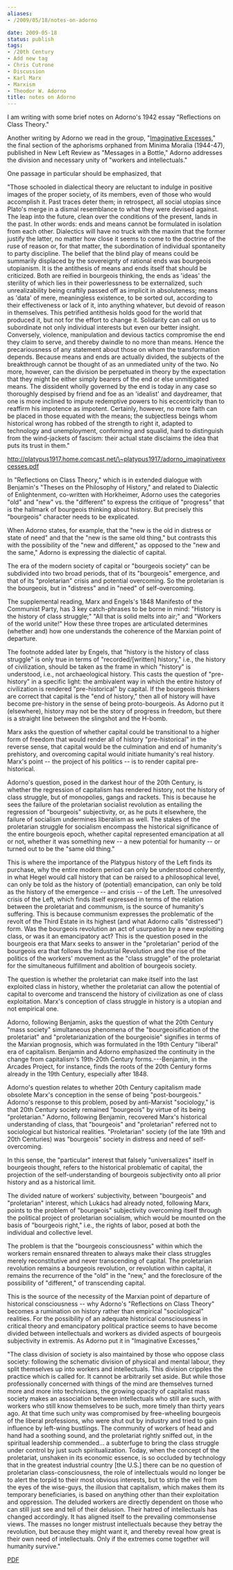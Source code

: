 ```yaml
---
aliases:
- /2009/05/18/notes-on-adorno

date: 2009-05-18
status: publish
tags:
- /20th Century
- Add new tag
- Chris Cutrone
- Discussion
- Karl Marx
- Marxism
- Theodor W. Adorno
title: notes on Adorno
---
```


I am writing with some brief notes on Adorno's 1942 essay "Reflections on Class Theory."

Another writing by Adorno we read in the group, "[Imaginative Excesses](/file/readings/adorno_imaginativeexcesses.pdf)," the final section of the aphorisms orphaned from Minima Moralia (1944-47), published in New Left Review as "Messages in a Bottle," Adorno addresses the division and necessary unity of "workers and intellectuals."



One passage in particular should be emphasized, that

"Those schooled in dialectical theory are reluctant to indulge in positive images of the proper society, of its members, even of those who would accomplish it. Past traces deter them; in retrospect, all social utopias since Plato's merge in a dismal resemblance to what they were devised against. The leap into the future, clean over the conditions of the present, lands in the past. In other words: ends and means cannot be formulated in isolation from each other. Dialectics will have no truck with the maxim that the former justify the latter, no matter how close it seems to come to the doctrine of the ruse of reason or, for that matter, the subordination of individual spontaneity to party discipline. The belief that the blind play of means could be summarily displaced by the sovereignty of rational ends was bourgeois utopianism. It is the antithesis of means and ends itself that should be criticized. Both are reified in bourgeois thinking, the ends as 'ideas' the sterility of which lies in their powerlessness to be externalized, such unrealizability being craftily passed off as implicit in absoluteness; means as 'data' of mere, meaningless existence, to be sorted out, according to their effectiveness or lack of it, into anything whatever, but devoid of reason in themselves. This petrified antithesis holds good for the world that produced it, but not for the effort to change it. Solidarity can call on us to subordinate not only individual interests but even our better insight. Conversely, violence, manipulation and devious tactics compromise the end they claim to serve, and thereby dwindle to no more than means. Hence the precariousness of any statement about those on whom the transformation depends. Because means and ends are actually divided, the subjects of the breakthrough cannot be thought of as an unmediated unity of the two. No more, however, can the division be perpetuated in theory by the expectation that they might be either simply bearers of the end or else unmitigated means. The dissident wholly governed by the end is today in any case so thoroughly despised by friend and foe as an 'idealist' and daydreamer, that one is more inclined to impute redemptive powers to his eccentricity than to reaffirm his impotence as impotent. Certainly, however, no more faith can be placed in those equated with the means; the subjectless beings whom historical wrong has robbed of the strength to right it, adapted to technology and unemployment, conforming and squalid, hard to distinguish from the wind-jackets of fascism: their actual state disclaims the idea that puts its trust in them."

http://platypus1917.home.comcast.net/\~platypus1917/adorno_imaginativeexcesses.pdf

In "Reflections on Class Theory," which is in extended dialogue with Benjamin's "Theses on the Philosophy of History," and related to Dialectic of Enlightenment, co-written with Horkheimer, Adorno uses the categories "old" and "new" vs. the "different" to express the critique of "progress" that is the hallmark of bourgeois thinking about history. But precisely this "bourgeois" character needs to be explicated.

When Adorno states, for example, that the "new is the old in distress or state of need" and that the "new is the same old thing," but contrasts this with the possibility of the "new and different," as opposed to the "new and the same," Adorno is expressing the dialectic of capital.

The era of the modern society of capital or "bourgeois society" can be subdivided into two broad periods, that of its "bourgeois" emergence, and that of its "proletarian" crisis and potential overcoming. So the proletarian is the bourgeois, but in "distress" and in "need" of self-overcoming.

The supplemental reading, Marx and Engels's 1848 Manifesto of the Communist Party, has 3 key catch-phrases to be borne in mind: "History is the history of class struggle;" "All that is solid melts into air;" and "Workers of the world unite!" How these three tropes are articulated determines (whether and) how one understands the coherence of the Marxian point of departure.

The footnote added later by Engels, that "history is the history of class struggle" is only true in terms of "recorded/[written] history," i.e., the history of civilization, should be taken as the frame in which "history" is understood, i.e., not archaeological history. This casts the question of "pre-history" in a specific light: the ambivalent way in which the entire history of civilization is rendered "pre-historical" by capital. If the bourgeois thinkers are correct that capital is the "end of history," then all of history will have become pre-history in the sense of being proto-bourgeois. As Adorno put it (elsewhere), history may not be the story of progress in freedom, but there is a straight line between the slingshot and the H-bomb.

Marx asks the question of whether capital could be transitional to a higher form of freedom that would render all of history "pre-historical" in the reverse sense, that capital would be the culmination and end of humanity's prehistory, and overcoming capital would initiate humanity's real history. Marx's point -- the project of his politics -- is to render capital pre-historical.

Adorno's question, posed in the darkest hour of the 20th Century, is whether the regression of capitalism has rendered history, not the history of class struggle, but of monopolies, gangs and rackets. This is because he sees the failure of the proletarian socialist revolution as entailing the regression of "bourgeois" subjectivity, or, as he puts it elsewhere, the failure of socialism undermines liberalism as well. The stakes of the proletarian struggle for socialism encompass the historical significance of the entire bourgeois epoch, whether capital represented emancipation at all or not, whether it was something new -- a new potential for humanity -- or turned out to be the "same old thing."

This is where the importance of the Platypus history of the Left finds its purchase, why the entire modern period can only be understood coherently, in what Hegel would call history that can be raised to a philosophical level, can only be told as the history of (potential) emancipation, can only be told as the history of the emergence -- and crisis -- of the Left. The unresolved crisis of the Left, which finds itself expressed in terms of the relation between the proletariat and communism, is the source of humanity's suffering. This is because communism expresses the problematic of the revolt of the Third Estate in its highest (and what Adorno calls "distressed") form. Was the bourgeois revolution an act of usurpation by a new exploiting class, or was it an emancipatory act? This is the question posed in the bourgeois era that Marx seeks to answer in the "proletarian" period of the bourgeois era that follows the Industrial Revolution and the rise of the politics of the workers' movement as the "class struggle" of the proletariat for the simultaneous fulfillment and abolition of bourgeois society.

The question is whether the proletariat can make itself into the last exploited class in history, whether the proletariat can allow the potential of capital to overcome and transcend the history of civilization as one of class exploitation. Marx's conception of class struggle in history is a utopian and not empirical one.

Adorno, following Benjamin, asks the question of what the 20th Century "mass society" simultaneous phenomena of the "bourgeoisification of the proletariat" and "proletarianization of the bourgeoisie" signifies in terms of the Marxian prognosis, which was formulated in the 19th Century "liberal" era of capitalism. Benjamin and Adorno emphasized the continuity in the change from capitalism's 19th-20th Century forms.---Benjamin, in the Arcades Project, for instance, finds the roots of the 20th Century forms already in the 19th Century, especially after 1848.

Adorno's question relates to whether 20th Century capitalism made obsolete Marx's conception in the sense of being "post-bourgeois." Adorno's response to this problem, posed by anti-Marxist "sociology," is that 20th Century society remained "bourgeois" by virtue of its being "proletarian." Adorno, following Benjamin, recovered Marx's historical understanding of class, that "bourgeois" and "proletarian" referred not to sociological but historical realities. "Proletarian" society (of the late 19th and 20th Centuries) was "bourgeois" society in distress and need of self-overcoming.

In this sense, the "particular" interest that falsely "universalizes" itself in bourgeois thought, refers to the historical problematic of capital, the projection of the self-understanding of bourgeois subjectivity onto all prior history and as a historical limit.

The divided nature of workers' subjectivity, between "bourgeois" and "proletarian" interest, which Lukács had already noted, following Marx, points to the problem of "bourgeois" subjectivity overcoming itself through the political project of proletarian socialism, which would be mounted on the basis of "bourgeois right," i.e., the rights of labor, posed at both the individual and collective level.

The problem is that the "bourgeois consciousness" within which the workers remain ensnared threaten to always make their class struggles merely reconstitutive and never transcending of capital. The proletarian revolution remains a bourgeois revolution, or revolution within capital, it remains the recurrence of the "old" in the "new," and the foreclosure of the possibility of "different," of transcending capital.

This is the source of the necessity of the Marxian point of departure of historical consciousness -- why Adorno's "Reflections on Class Theory" becomes a rumination on history rather than empirical "sociological" realities. For the possibility of an adequate historical consciousness in critical theory and emancipatory political practice seems to have become divided between intellectuals and workers as divided aspects of bourgeois subjectivity in extremis. As Adorno put it in "Imaginative Excesses,"

"The class division of society is also maintained by those who oppose class society: following the schematic division of physical and mental labour, they split themselves up into workers and intellectuals. This division cripples the practice which is called for. It cannot be arbitrarily set aside. But while those professionally concerned with things of the mind are themselves turned more and more into technicians, the growing opacity of capitalist mass society makes an association between intellectuals who still are such, with workers who still know themselves to be such, more timely than thirty years ago. At that time such unity was compromised by free-wheeling bourgeois of the liberal professions, who were shut out by industry and tried to gain influence by left-wing bustlings. The community of workers of head and hand had a soothing sound, and the proletariat rightly sniffed out, in the spiritual leadership commended... a subterfuge to bring the class struggle under control by just such spiritualization. Today, when the concept of the proletariat, unshaken in its economic essence, is so occluded by technology that in the greatest industrial country [the U.S.] there can be no question of proletarian class-consciousness, the role of intellectuals would no longer be to alert the torpid to their most obvious interests, but to strip the veil from the eyes of the wise-guys, the illusion that capitalism, which makes them its temporary beneficiaries, is based on anything other than their exploitation and oppression. The deluded workers are directly dependent on those who can still just see and tell of their delusion. Their hatred of intellectuals has changed accordingly. It has aligned itself to the prevailing commonsense views. The masses no longer mistrust intellectuals because they betray the revolution, but because they might want it, and thereby reveal how great is their own need of intellectuals. Only if the extremes come together will humanity survive."

[PDF](/file/readings/adorno_imaginativeexcesses.pdf)
